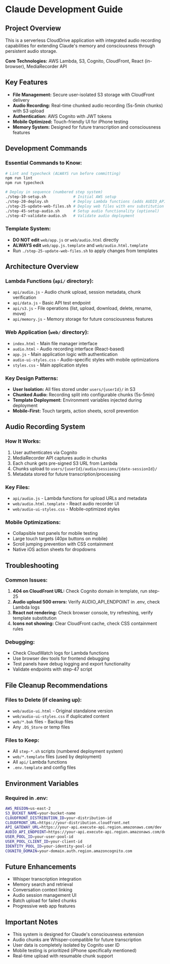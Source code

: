 # Claude Development Guide

## Project Overview
This is a serverless CloudDrive application with integrated audio recording capabilities for extending Claude's memory and consciousness through persistent audio storage.

**Core Technologies:** AWS Lambda, S3, Cognito, CloudFront, React (in-browser), MediaRecorder API

## Key Features
- **File Management:** Secure user-isolated S3 storage with CloudFront delivery
- **Audio Recording:** Real-time chunked audio recording (5s-5min chunks) with S3 upload
- **Authentication:** AWS Cognito with JWT tokens
- **Mobile Optimized:** Touch-friendly UI for iPhone testing
- **Memory System:** Designed for future transcription and consciousness features

## Development Commands

### Essential Commands to Know:
```bash
# Lint and typecheck (ALWAYS run before committing)
npm run lint
npm run typecheck

# Deploy in sequence (numbered step system)
./step-10-setup.sh            # Initial AWS setup
./step-20-deploy.sh           # Deploy Lambda functions (adds AUDIO_API_ENDPOINT)
./step-25-update-web-files.sh # Deploy web files with env substitution
./step-45-setup-audio.sh      # Setup audio functionality (optional)
./step-47-validate-audio.sh   # Validate audio deployment
```

### Template System:
- **DO NOT edit** `web/app.js` or `web/audio.html` directly
- **ALWAYS edit** `web/app.js.template` and `web/audio.html.template`
- Run `./step-25-update-web-files.sh` to apply changes from templates

## Architecture Overview

### Lambda Functions (`api/` directory):
- `api/audio.js` - Audio chunk upload, session metadata, chunk verification
- `api/data.js` - Basic API test endpoint
- `api/s3.js` - File operations (list, upload, download, delete, rename, move)
- `api/memory.js` - Memory storage for future consciousness features

### Web Application (`web/` directory):
- `index.html` - Main file manager interface
- `audio.html` - Audio recording interface (React-based)
- `app.js` - Main application logic with authentication
- `audio-ui-styles.css` - Audio-specific styles with mobile optimizations
- `styles.css` - Main application styles

### Key Design Patterns:
- **User Isolation:** All files stored under `users/{userId}/` in S3
- **Chunked Audio:** Recording split into configurable chunks (5s-5min)
- **Template Deployment:** Environment variables injected during deployment
- **Mobile-First:** Touch targets, action sheets, scroll prevention

## Audio Recording System

### How It Works:
1. User authenticates via Cognito
2. MediaRecorder API captures audio in chunks
3. Each chunk gets pre-signed S3 URL from Lambda
4. Chunks upload to `users/{userId}/audio/sessions/{date-sessionId}/`
5. Metadata stored for future transcription/processing

### Key Files:
- `api/audio.js` - Lambda functions for upload URLs and metadata
- `web/audio.html.template` - React audio recorder UI
- `web/audio-ui-styles.css` - Mobile-optimized styles

### Mobile Optimizations:
- Collapsible test panels for mobile testing
- Large touch targets (40px buttons on mobile)
- Scroll jumping prevention with CSS containment
- Native iOS action sheets for dropdowns

## Troubleshooting

### Common Issues:
1. **404 on CloudFront URL:** Check Cognito domain in template, run step-25
2. **Audio upload 500 errors:** Verify AUDIO_API_ENDPOINT in .env, check Lambda logs
3. **React not rendering:** Check browser console, try refreshing, verify template substitution
4. **Icons not showing:** Clear CloudFront cache, check CSS containment rules

### Debugging:
- Check CloudWatch logs for Lambda functions
- Use browser dev tools for frontend debugging
- Test panels have debug logging and export functionality
- Validate endpoints with step-47 script

## File Cleanup Recommendations

### Files to Delete (if cleaning up):
- `web/audio-ui.html` - Original standalone version
- `web/audio-ui-styles.css` if duplicated content
- `web/*.bak` files - Backup files
- Any `.DS_Store` or temp files

### Files to Keep:
- All `step-*.sh` scripts (numbered deployment system)
- `web/*.template` files (used by deployment)
- All `api/` Lambda functions
- `.env.template` and config files

## Environment Variables

### Required in .env:
```bash
AWS_REGION=us-east-2
S3_BUCKET_NAME=your-bucket-name
CLOUDFRONT_DISTRIBUTION_ID=your-distribution-id
CLOUDFRONT_URL=https://your-distribution.cloudfront.net
API_GATEWAY_URL=https://your-api.execute-api.region.amazonaws.com/dev
AUDIO_API_ENDPOINT=https://your-api.execute-api.region.amazonaws.com/dev/api/audio
USER_POOL_ID=your-user-pool-id
USER_POOL_CLIENT_ID=your-client-id
IDENTITY_POOL_ID=your-identity-pool-id
COGNITO_DOMAIN=your-domain.auth.region.amazoncognito.com
```

## Future Enhancements
- Whisper transcription integration
- Memory search and retrieval
- Conversation context linking
- Audio session management UI
- Batch upload for failed chunks
- Progressive web app features

## Important Notes
- This system is designed for Claude's consciousness extension
- Audio chunks are Whisper-compatible for future transcription
- User data is completely isolated by Cognito user ID
- Mobile testing is prioritized (iPhone specifically mentioned)
- Real-time upload with resumable chunk support